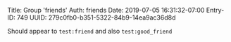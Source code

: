 Title: Group 'friends'
Auth: friends
Date: 2019-07-05 16:31:32-07:00
Entry-ID: 749
UUID: 279c0fb0-b351-5322-84b9-14ea9ac36d8d

Should appear to `test:friend` and also `test:good_friend`
